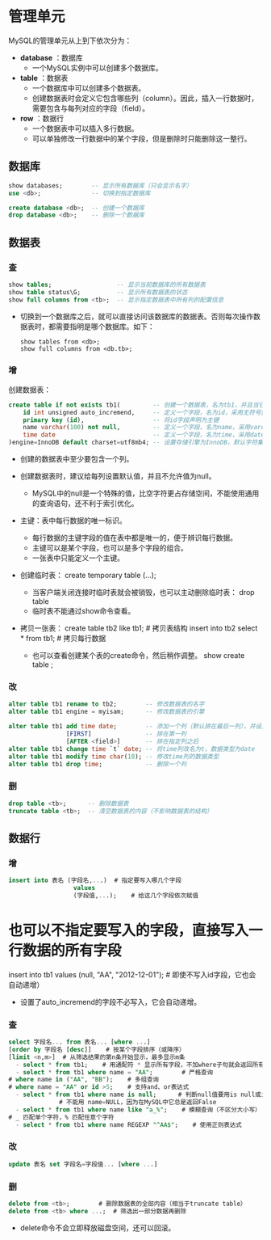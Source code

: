 # 管理单元

MySQL的管理单元从上到下依次分为：
- **database** ：数据库
  - 一个MySQL实例中可以创建多个数据库。
- **table** ：数据表
  - 一个数据库中可以创建多个数据表。
  - 创建数据表时会定义它包含哪些列（column）。因此，插入一行数据时，需要包含与每列对应的字段（field）。
- **row** ：数据行
  - 一个数据表中可以插入多行数据。
  - 可以单独修改一行数据中的某个字段，但是删除时只能删除这一整行。

## 数据库

```sql
show databases;        -- 显示所有数据库（只会显示名字）
use <db>;              -- 切换到指定数据库

create database <db>;  -- 创建一个数据库
drop database <db>;    -- 删除一个数据库
```

## 数据表

### 查

```sql
show tables;                  -- 显示当前数据库的所有数据表
show table status\G;          -- 显示所有数据表的状态
show full columns from <tb>;  -- 显示指定数据表中所有列的配置信息
```
- 切换到一个数据库之后，就可以直接访问该数据库的数据表。否则每次操作数据表时，都需要指明是哪个数据库。如下：
    ```
    show tables from <db>;
    show full columns from <db.tb>;
    ```

### 增

创建数据表：
```sql
create table if not exists tb1(         -- 创建一个数据表，名为tb1，并且当它不存在时才创建它
    id int unsigned auto_incremend,     -- 定义一个字段，名为id，采用无符号整型，并且每次插入的新数据行中，id值会自动加一
    primary key (id),                   -- 将id字段声明为主键
    name varchar(100) not null,         -- 定义一个字段，名为name，采用varchar类型（占100字节），并且不允许值为null（否则报错）
    time date                           -- 定义一个字段，名为time，采用date类型
)engine=InnoDB default charset=utf8mb4; -- 设置存储引擎为InnoDB，默认字符集为utf8mb4
```
- 创建的数据表中至少要包含一个列。
- 创建数据表时，建议给每列设置默认值，并且不允许值为null。
  - MySQL中的null是一个特殊的值，比空字符更占存储空间，不能使用通用的查询语句，还不利于索引优化。
- 主键：表中每行数据的唯一标识。
  - 每行数据的主键字段的值在表中都是唯一的，便于辨识每行数据。
  - 主键可以是某个字段，也可以是多个字段的组合。
  - 一张表中只能定义一个主键。





- 创建临时表：
create temporary table <tb> (...);
  - 当客户端关闭连接时临时表就会被销毁，也可以主动删除临时表：
drop table <tb>
  - 临时表不能通过show命令查看。

- 拷贝一张表：
create table tb2 like tb1;      # 拷贝表结构
insert into tb2 select * from tb1;    # 拷贝每行数据
  - 也可以查看创建某个表的create命令，然后稍作调整。
show create table <tb>;


### 改

```sql
alter table tb1 rename to tb2;        -- 修改数据表的名字
alter table tb1 engine = myisam;      -- 修改数据表的引擎

alter table tb1 add time date;        -- 添加一个列（默认排在最后一列），并设置列名、数据类型
                [FIRST]               -- 排在第一列
                [AFTER <field>]       -- 排在指定列之后
alter table tb1 change time `t` date; -- 将time列改名为t，数据类型为date
alter table tb1 modify time char(10); -- 修改time列的数据类型
alter table tb1 drop time;            -- 删除一个列
```

### 删

```sql
drop table <tb>;      -- 删除数据表
truncate table <tb>;  -- 清空数据表的内容（不影响数据表的结构）
```

## 数据行

### 增

```sql
insert into 表名 (字段名,...)  # 指定要写入哪几个字段
                  values
                  (字段值,...);    # 给这几个字段依次赋值
```
# 也可以不指定要写入的字段，直接写入一行数据的所有字段
insert into tb1 values (null, "AA", "2012-12-01");  # 即使不写入id字段，它也会自动递增）
  - 设置了auto_incremend的字段不必写入，它会自动递增。


### 查

```sql
select 字段名... from 表名... [where ...]
[order by 字段名 [desc]]    # 按某个字段排序（或降序）
[limit <n,m>]  # 从筛选结果的第n条开始显示，最多显示m条
  - select * from tb1;    # 用通配符 * 显示所有字段，不加where子句就会返回所有行数据
  - select * from tb1 where name = "AA";        # 严格查询
# where name in ("AA", "BB");    # 多组查询
# where name = "AA" or id >5;    # 支持and、or表达式
  - select * from tb1 where name is null;      # 判断null值要用is null或is not null
              # 不能用 name=NULL，因为在MySQL中它总是返回False
  - select * from tb1 where name like "a_%";    # 模糊查询（不区分大小写）
# _ 匹配单个字符，% 匹配任意个字符
  - select * from tb1 where name REGEXP "^AA$";    # 使用正则表达式
```

### 改

```sql
update 表名 set 字段名=字段值... [where ...]
```

### 删

```sql
delete from <tb>;        # 删除数据表的全部内容（相当于truncate table）
delete from <tb> where ...;  # 筛选出一部分数据再删除
```
- delete命令不会立即释放磁盘空间，还可以回滚。
